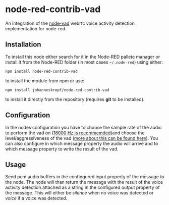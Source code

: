 # node-red-contrib-vad
An integration of the [node-vad](https://github.com/snirpo/node-vad) webrtc voice activity detection implementation for node-red.

## Installation
To install this node either search for it in the Node-RED pallete manager or install it from the Node-RED folder (in most cases `~/.node-red`)
using either:
```
npm install node-red-contrib-vad
```
to install the module from npm or use:
```
npm install johanneskropf/node-red-contrib-vad
```
to install it directly from the repository (requires **git** to be installed).

## Configuration
In the nodes configuration you have to choose the sample rate of the audio to perform the vad on ([16000 Hz is recommemded](https://github.com/snirpo/node-vad#node-vad))and choose the level/aggressiveness of the vad ([more about this can be found here](https://github.com/snirpo/node-vad#available-vad-modes)).
You can also configure in which message property the audio will arrive and to which message property to write the result of the vad.

## Usage
Send pcm audio buffers in the confingured input property of the message to the node. The node will than return the message with the result of the voice activity detection attached as a string in the configured output property of the message. This will either be *silence* when no voice was detected or *voice* if a voice was detected.

